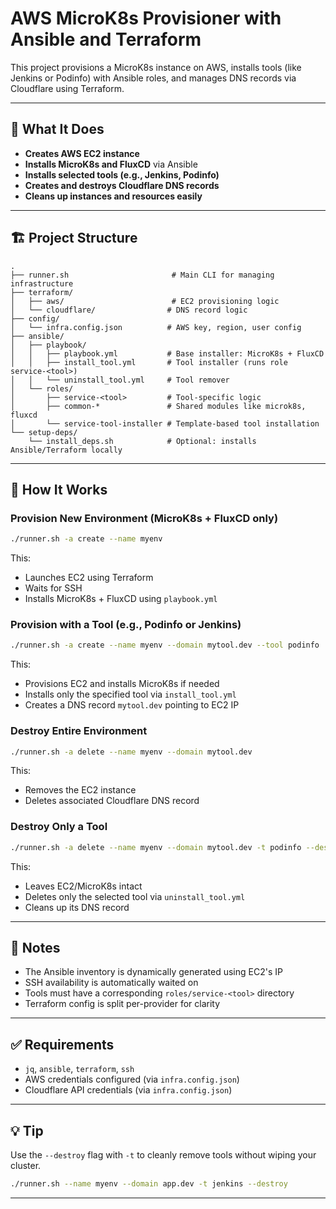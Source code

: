 # AWS MicroK8s Provisioner with Ansible and Terraform

This project provisions a MicroK8s instance on AWS, installs tools (like Jenkins or Podinfo) with Ansible roles, and manages DNS records via Cloudflare using Terraform.

---

## 🔧 What It Does

- **Creates AWS EC2 instance**
- **Installs MicroK8s and FluxCD** via Ansible
- **Installs selected tools (e.g., Jenkins, Podinfo)**
- **Creates and destroys Cloudflare DNS records**
- **Cleans up instances and resources easily**

---

## 🏗️ Project Structure

```
.
├── runner.sh                       # Main CLI for managing infrastructure
├── terraform/
│   ├── aws/                        # EC2 provisioning logic
│   └── cloudflare/                # DNS record logic
├── config/
│   └── infra.config.json          # AWS key, region, user config
├── ansible/
│   ├── playbook/
│   │   ├── playbook.yml           # Base installer: MicroK8s + FluxCD
│   │   ├── install_tool.yml       # Tool installer (runs role service-<tool>)
│   │   └── uninstall_tool.yml     # Tool remover
│   └── roles/
│       ├── service-<tool>         # Tool-specific logic
│       ├── common-*               # Shared modules like microk8s, fluxcd
│       └── service-tool-installer # Template-based tool installation
└── setup-deps/
    └── install_deps.sh            # Optional: installs Ansible/Terraform locally
```

---

## 🚀 How It Works

### Provision New Environment (MicroK8s + FluxCD only)
```bash
./runner.sh -a create --name myenv
```
This:
- Launches EC2 using Terraform
- Waits for SSH
- Installs MicroK8s + FluxCD using `playbook.yml`

### Provision with a Tool (e.g., Podinfo or Jenkins)
```bash
./runner.sh -a create --name myenv --domain mytool.dev --tool podinfo
```
This:
- Provisions EC2 and installs MicroK8s if needed
- Installs only the specified tool via `install_tool.yml`
- Creates a DNS record `mytool.dev` pointing to EC2 IP

### Destroy Entire Environment
```bash
./runner.sh -a delete --name myenv --domain mytool.dev
```
This:
- Removes the EC2 instance
- Deletes associated Cloudflare DNS record

### Destroy Only a Tool
```bash
./runner.sh -a delete --name myenv --domain mytool.dev -t podinfo --destroy
```
This:
- Leaves EC2/MicroK8s intact
- Deletes only the selected tool via `uninstall_tool.yml`
- Cleans up its DNS record

---

## 🧠 Notes
- The Ansible inventory is dynamically generated using EC2's IP
- SSH availability is automatically waited on
- Tools must have a corresponding `roles/service-<tool>` directory
- Terraform config is split per-provider for clarity

---

## ✅ Requirements
- `jq`, `ansible`, `terraform`, `ssh`
- AWS credentials configured (via `infra.config.json`)
- Cloudflare API credentials (via `infra.config.json`)

---

## 💡 Tip
Use the `--destroy` flag with `-t` to cleanly remove tools without wiping your cluster.

```bash
./runner.sh --name myenv --domain app.dev -t jenkins --destroy
```

---


